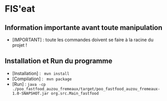 # FIS'eat

## Information importante avant toute manipulation
- [IMPORTANT] : toute les commandes doivent se faire à la racine du projet !
## Installation et Run du programme
- [Installation] : ``` mvn install```
- [Compilation] : ``` mvn package```
- [Run] : ``` java -cp ./poo_fastfood_auzou_fremeaux/target/poo_fastfood_auzou_fremeaux-1.0-SNAPSHOT.jar org.src.Main_fastfood ```